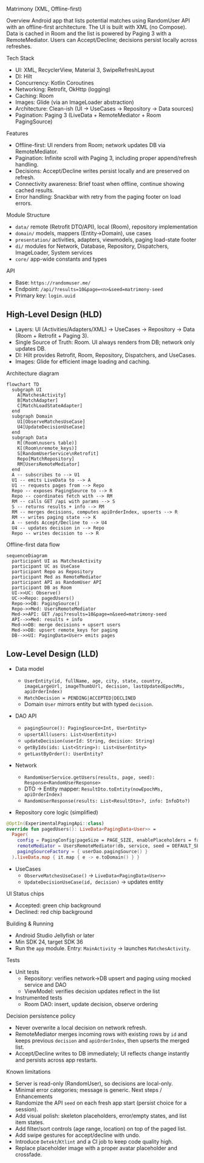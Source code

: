 Matrimony (XML, Offline-first)

Overview
Android app that lists potential matches using RandomUser API with an offline-first architecture. The UI is built with XML (no Compose). Data is cached in Room and the list is powered by Paging 3 with a RemoteMediator. Users can Accept/Decline; decisions persist locally across refreshes.

Tech Stack
- UI: XML, RecyclerView, Material 3, SwipeRefreshLayout
- DI: Hilt
- Concurrency: Kotlin Coroutines
- Networking: Retrofit, OkHttp (logging)
- Caching: Room
- Images: Glide (via an ImageLoader abstraction)
- Architecture: Clean-ish (UI → UseCases → Repository → Data sources)
- Pagination: Paging 3 (LiveData + RemoteMediator + Room PagingSource)

Features
- Offline-first: UI renders from Room; network updates DB via RemoteMediator.
- Pagination: Infinite scroll with Paging 3, including proper append/refresh handling.
- Decisions: Accept/Decline writes persist locally and are preserved on refresh.
- Connectivity awareness: Brief toast when offline, continue showing cached results.
- Error handling: Snackbar with retry from the paging footer on load errors.

Module Structure
- `data/` remote (Retrofit DTO/API), local (Room), repository implementation
- `domain/` models, mappers (Entity→Domain), use cases
- `presentation/` activities, adapters, viewmodels, paging load-state footer
- `di/` modules for Network, Database, Repository, Dispatchers, ImageLoader, System services
- `core/` app-wide constants and types

API
- Base: `https://randomuser.me/`
- Endpoint: `/api/?results=10&page=<n>&seed=matrimony-seed`
- Primary key: `login.uuid`

High-Level Design (HLD)
---------------------------------
- Layers: UI (Activities/Adapters/XML) → UseCases → Repository → Data (Room + Retrofit + Paging 3).
- Single Source of Truth: Room. UI always renders from DB; network only updates DB.
- DI: Hilt provides Retrofit, Room, Repository, Dispatchers, and UseCases.
- Images: Glide for efficient image loading and caching.

Architecture diagram
```mermaid
flowchart TD
  subgraph UI
    A[MatchesActivity]
    B[MatchAdapter]
    C[MatchLoadStateAdapter]
  end
  subgraph Domain
    U1[ObserveMatchesUseCase]
    U4[UpdateDecisionUseCase]
  end
  subgraph Data
    R[(Room\nusers table)]
    K[(Room\nremote_keys)]
    S[RandomUserService\nRetrofit]
    Repo[MatchRepository]
    RM[UsersRemoteMediator]
  end
  A -- subscribes to --> U1
  U1 -- emits LiveData to --> A
  U1 -- requests pages from --> Repo
  Repo -- exposes PagingSource to --> R
  Repo -- coordinates fetch with --> RM
  RM -- calls GET /api with params --> S
  S -- returns results + info --> RM
  RM -- merges decisions, computes apiOrderIndex, upserts --> R
  RM -- writes paging state --> K
  A -- sends Accept/Decline to --> U4
  U4 -- updates decision in --> Repo
  Repo -- writes decision to --> R
```

Offline-first data flow
```mermaid
sequenceDiagram
  participant UI as MatchesActivity
  participant UC as UseCase
  participant Repo as Repository
  participant Med as RemoteMediator
  participant API as RandomUser API
  participant DB as Room
  UI->>UC: Observe()
  UC->>Repo: pagedUsers()
  Repo->>DB: PagingSource()
  Repo->>Med: UsersRemoteMediator
  Med->>API: GET /api?results=10&page=n&seed=matrimony-seed
  API-->>Med: results + info
  Med->>DB: merge decisions + upsert users
  Med->>DB: upsert remote_keys for paging
  DB-->>UI: PagingData<User> emits pages
```


Low-Level Design (LLD)
---------------------------------
- Data model
  - `UserEntity(id, fullName, age, city, state, country, imageLargeUrl, imageThumbUrl, decision, lastUpdatedEpochMs, apiOrderIndex)`
  - `MatchDecision = PENDING|ACCEPTED|DECLINED`
  - Domain `User` mirrors entity but with typed `decision`.

- DAO API
  - `pagingSource(): PagingSource<Int, UserEntity>`
  - `upsertAll(users: List<UserEntity>)`
  - `updateDecision(userId: String, decision: String)`
  - `getByIds(ids: List<String>): List<UserEntity>`
  - `getLastByOrder(): UserEntity?`

- Network
  - `RandomUserService.getUsers(results, page, seed): Response<RandomUserResponse>`
  - DTO → Entity mapper: `ResultDto.toEntity(nowEpochMs, apiOrderIndex)`
  - `RandomUserResponse(results: List<ResultDto>?, info: InfoDto?)`

- Repository core logic (simplified)
```kotlin
@OptIn(ExperimentalPagingApi::class)
override fun pagedUsers(): LiveData<PagingData<User>> =
  Pager(
    config = PagingConfig(pageSize = PAGE_SIZE, enablePlaceholders = false),
    remoteMediator = UsersRemoteMediator(db, service, seed = DEFAULT_SEED),
    pagingSourceFactory = { userDao.pagingSource() }
  ).liveData.map { it.map { e -> e.toDomain() } }
```

- UseCases
  - `ObserveMatchesUseCase()` → `LiveData<PagingData<User>>`
  - `UpdateDecisionUseCase(id, decision)` → updates entity

UI Status chips
- Accepted: green chip background
- Declined: red chip background

Building & Running
- Android Studio Jellyfish or later
- Min SDK 24, target SDK 36
- Run the `app` module. Entry: `MainActivity` → launches `MatchesActivity`.

Tests
- Unit tests
  - Repository: verifies network→DB upsert and paging using mocked service and DAO
  - ViewModel: verifies decision updates reflect in the list
- Instrumented tests
  - Room DAO: insert, update decision, observe ordering

Decision persistence policy
- Never overwrite a local decision on network refresh.
- RemoteMediator merges incoming rows with existing rows by `id` and keeps previous `decision` and `apiOrderIndex`, then upserts the merged list.
- Accept/Decline writes to DB immediately; UI reflects change instantly and persists across app restarts.

Known limitations
- Server is read-only (RandomUser), so decisions are local-only.
- Minimal error categories; message is generic.
Next steps / Enhancements
- Randomize the API `seed` on each fresh app start (persist choice for a session).
- Add visual polish: skeleton placeholders, error/empty states, and list item states.
- Add filter/sort controls (age range, location) on top of the paged list.
- Add swipe gestures for accept/decline with undo.
- Introduce `Detekt`/`Ktlint` and a CI job to keep code quality high.
- Replace placeholder image with a proper avatar placeholder and crossfade.
